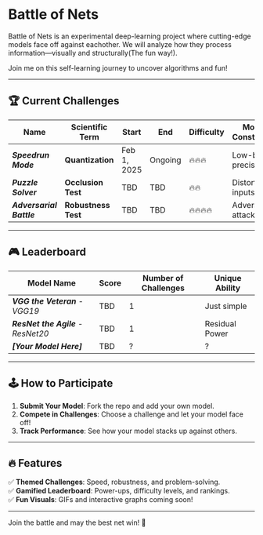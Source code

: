 # Battle of Nets
Battle of Nets is an experimental deep-learning project where cutting-edge models face off against eachother. We will analyze how they process information—visually and structurally(The fun way!).

Join me on this self-learning journey to uncover algorithms and fun!  

---

## 🏆 Current Challenges  

| Name               | Scientific Term    | Start       | End      | Difficulty | Model Constraints    | Current Leader |
|-------------------|-------------------|------------|----------|------------|----------------------|----------------|
| ***Speedrun Mode***  | **Quantization**  | Feb 1, 2025 | Ongoing  | 🔥🔥🔥      | Low-bit precision    | TBD            |
| ***Puzzle Solver***  | **Occlusion Test**| TBD        | TBD      | 🔥🔥        | Distorted inputs     | TBD            |
| ***Adversarial Battle*** | **Robustness Test** | TBD   | TBD      | 🔥🔥🔥🔥    | Adversarial attacks  | TBD            |

---

## 🎮 Leaderboard  

| Model Name                    | Score   | Number of Challenges | Unique Ability      |
|--------------------------------|---------|----------------------|---------------------|
| ***VGG the Veteran*** - *VGG19*       | TBD     | 1                    | Just simple        |
| ***ResNet the Agile*** - *ResNet20*    | TBD     | 1                    | Residual Power     |
| ***[Your Model Here]***        | TBD     | ?                    | ?                   |

---

## 🕹️ How to Participate  
1. **Submit Your Model**: Fork the repo and add your own model.  
2. **Compete in Challenges**: Choose a challenge and let your model face off!  
3. **Track Performance**: See how your model stacks up against others.  

---

## 🔥 Features  
✅ **Themed Challenges**: Speed, robustness, and problem-solving.  
✅ **Gamified Leaderboard**: Power-ups, difficulty levels, and rankings.  
✅ **Fun Visuals**: GIFs and interactive graphs coming soon!  

---

Join the battle and may the best net win! 🚀  
